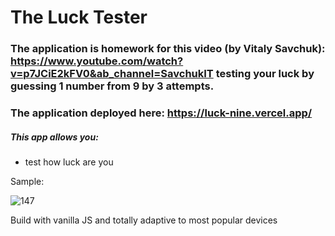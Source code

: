 # The Luck Tester

### The application is homework for this video (by Vitaly Savchuk): https://www.youtube.com/watch?v=p7JCiE2kFV0&ab_channel=SavchukIT testing your luck by guessing 1 number from 9 by 3 attempts.

### The application deployed here: https://luck-nine.vercel.app/

<h5>This app allows you:</h5>
<ul>
<li>test how luck are you</li>
</ul>

<p>Sample:</p>

![147](https://github.com/LysenkoDenys/luck/assets/105970854/c38301a9-061d-43bd-80a1-7a2990cc0611)

<p>Build with vanilla JS and totally adaptive to most popular devices</p>
